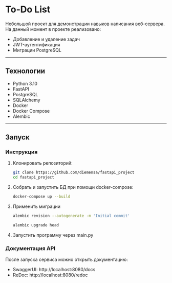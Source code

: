# To-Do List

Небольшой проект для демонстрации навыков написания веб-сервера. На данный момент в проекте реализовано:

- Добавление и удаление задач
- JWT-аутентификация
- Миграции PostgreSQL

---

## Технологии

- Python 3.10
- FastAPI
- PostgreSQL
- SQLAlchemy
- Docker
- Docker Compose
- Alembic

---

## Запуск


### Инструкция
1. Клонировать репозиторий:
   ```bash
   git clone https://github.com/diemensa/fastapi_project
   cd fastapi_project
2. Собрать и запустить БД при помощи docker-compose:
   ```bash
   docker-compose up --build
3. Применить миграции
   ```bash
   alembic revision --autogenerate -m 'Initial commit'
   ```
   
   ```bash
   alembic upgrade head
   ```
4. Запустить программу через main.py

### Документация API
После запуска сервиса можно открыть документацию:
- SwaggerUI: http://localhost:8080/docs
- ReDoc: http://localhost:8080/redoc
